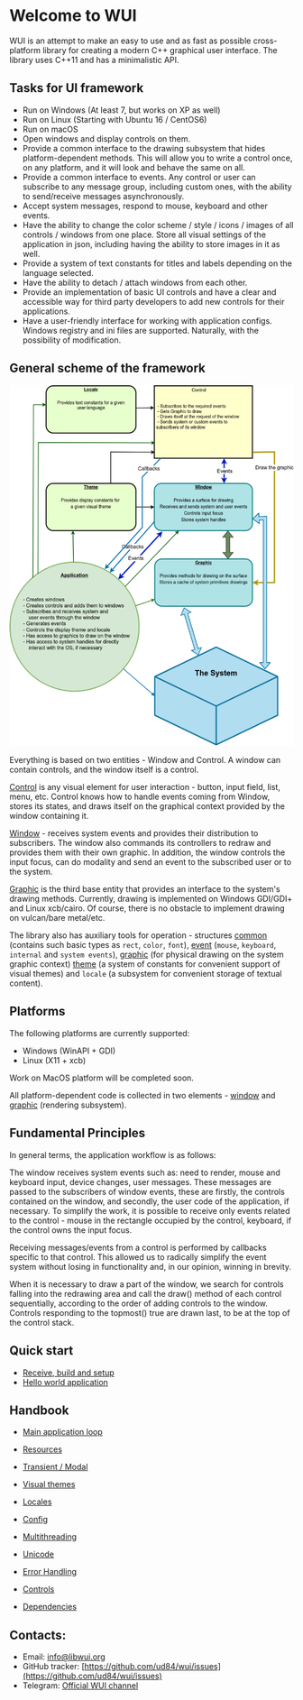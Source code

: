 # Welcome to WUI

WUI is an attempt to make an easy to use and as fast as possible cross-platform library for creating a modern C++ graphical user interface. The library uses C++11 and has a minimalistic API.

## Tasks for UI framework
- Run on Windows (At least 7, but works on XP as well)
- Run on Linux (Starting with Ubuntu 16 / CentOS6)
- Run on macOS
- Open windows and display controls on them. 
- Provide a common interface to the drawing subsystem that hides platform-dependent methods. This will allow you to write a control once, on any platform, and it will look and behave the same on all.
- Provide a common interface to events. Any control or user can subscribe to any message group, including custom ones, with the ability to send/receive messages asynchronously.
- Accept system messages, respond to mouse, keyboard and other events.
- Have the ability to change the color scheme / style / icons / images of all controls / windows from one place. Store all visual settings of the application in json, including having the ability to store images in it as well.
- Provide a system of text constants for titles and labels depending on the language selected.
- Have the ability to detach / attach windows from each other.
- Provide an implementation of basic UI controls and have a clear and accessible way for third party developers to add new controls for their applications.
- Have a user-friendly interface for working with application configs. Windows registry and ini files are supported. Naturally, with the possibility of modification.

## General scheme of the framework

<img src="img/system.png">

Everything is based on two entities - Window and Control. A window can contain controls, and the window itself is a control.

[Control](base/interfaces.md#control) is any visual element for user interaction - button, input field, list, menu, etc.
Control knows how to handle events coming from Window, stores its states, and draws itself on the graphical context provided by the window containing it.

[Window](base/interfaces.md#window) - receives system events and provides their distribution to subscribers. The window also commands its controllers to redraw and provides them with their own graphic. In addition, the window controls the input focus, can do modality and send an event to the subscribed user or to the system.

[Graphic](base/graphic.md) is the third base entity that provides an interface to the system's drawing methods. Currently, drawing is implemented on Windows GDI/GDI+ and Linux xcb/cairo. Of course, there is no obstacle to implement drawing on vulcan/bare metal/etc.

The library also has auxiliary tools for operation - structures [common](base/common.md) (contains such basic types as ``rect``, ``color``, ``font``), [event](base/event.md) (``mouse``, ``keyboard``, ``internal`` and ``system events``), [graphic](base/graphic.md) (for physical drawing on the system graphic context) [theme](base/theme.md) (a system of constants for convenient support of visual themes) and ``locale`` (a subsystem for convenient storage of textual content).

## Platforms

The following platforms are currently supported:

* Windows (WinAPI + GDI)
* Linux (X11 + xcb)

Work on MacOS platform will be completed soon.

All platform-dependent code is collected in two elements - [window](base/interfaces.md) and [graphic](base/graphic.md) (rendering subsystem).

## Fundamental Principles

In general terms, the application workflow is as follows:

The window receives system events such as: need to render, mouse and keyboard input, device changes, user messages. These messages are passed to the subscribers of window events, these are firstly, the controls contained on the window, and secondly, the user code of the application, if necessary. To simplify the work, it is possible to receive only events related to the control - mouse in the rectangle occupied by the control, keyboard, if the control owns the input focus.

Receiving messages/events from a control is performed by callbacks specific to that control. This allowed us to radically simplify the event system without losing in functionality and, in our opinion, winning in brevity.

When it is necessary to draw a part of the window, we search for controls falling into the redrawing area and call the draw() method of each control sequentially, according to the order of adding controls to the window. Controls responding to the topmost() true are drawn last, to be at the top of the control stack.

## Quick start

* [Receive, build and setup](howto/setup.md)
* [Hello world application](howto/hello-world.md)

## Handbook

* [Main application loop](base/main-loop.md)
* [Resources](base/resources.md)

* [Transient / Modal](base/transient.md)

* [Visual themes](base/theme.md)
* [Locales](base/locale.md)
* [Config](base/config.md)

* [Multithreading](base/multi-threading.md)
* [Unicode](base/unicode.md)
* [Error Handling](controls/error-handling.md)

* [Controls](controls/all.md)

* [Dependencies](base/dependencies.md)

## Contacts:

* Email: [info@libwui.org](mailto:info@libwui.org)
* GitHub tracker: [https://github.com/ud84/wui/issues](https://github.com/ud84/wui/issues)
* Telegram: [Official WUI channel](https://t.me/libwui)

